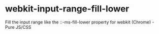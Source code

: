 # webkit-input-range-fill-lower
Fill the input range like the ::-ms-fill-lower property for webkit (Chrome) - Pure JS/CSS
